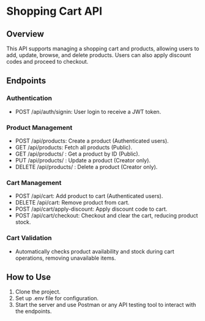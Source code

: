 # Shopping Cart API
## Overview
This API supports managing a shopping cart and products, allowing users to add, update, browse, and delete products. Users can also apply discount codes and proceed to checkout.

## Endpoints
### Authentication
- POST /api/auth/signin: User login to receive a JWT token.
### Product Management
- POST /api/products: Create a product (Authenticated users).
- GET /api/products: Fetch all products (Public).
- GET /api/products/
: Get a product by ID (Public).
- PUT /api/products/
: Update a product (Creator only).
- DELETE /api/products/
: Delete a product (Creator only).
### Cart Management
- POST /api/cart: Add product to cart (Authenticated users).
- DELETE /api/cart: Remove product from cart.
- POST /api/cart/apply-discount: Apply discount code to cart.
- POST /api/cart/checkout: Checkout and clear the cart, reducing product stock.
### Cart Validation
- Automatically checks product availability and stock during cart operations, removing unavailable items.
## How to Use
1. Clone the project.
2. Set up .env file for configuration.
3. Start the server and use Postman or any API testing tool to interact with the endpoints.